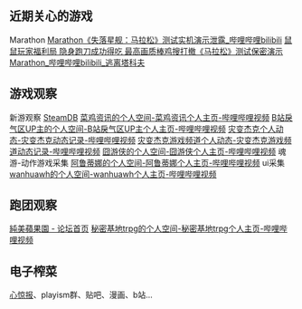 ## 近期关心的游戏
Marathon
[Marathon《失落星舰：马拉松》测试实机演示泄露_哔哩哔哩bilibili](https://www.bilibili.com/video/BV13WsRzDEae/?spm_id_from=333.1387.favlist.content.click&vd_source=2aee6fa71355be863a591db6f78549d5)
[鼠鼠玩家福利局 隐身跑刀成功得吃 最高画质棒鸡搜打撤《马拉松》测试保密演示Marathon_哔哩哔哩bilibili_逃离塔科夫](https://www.bilibili.com/video/BV1zTspzVED7/?spm_id_from=333.1387.favlist.content.click&vd_source=2aee6fa71355be863a591db6f78549d5)
## 游戏观察
新游观察
[SteamDB](https://steamdb.info/)
[菜鸡资讯的个人空间-菜鸡资讯个人主页-哔哩哔哩视频](https://space.bilibili.com/316790553?spm_id_from=333.1387.follow.user_card.click)
[B站戾气区UP主的个人空间-B站戾气区UP主个人主页-哔哩哔哩视频](https://space.bilibili.com/250632733?spm_id_from=333.788.upinfo.detail.click)
[灾变杰克个人动态-灾变杰克动态记录-哔哩哔哩视频](https://space.bilibili.com/569435677/dynamic?spm_id_from=333.1387.0.0)
[灾变杰克游戏频道个人动态-灾变杰克游戏频道动态记录-哔哩哔哩视频](https://space.bilibili.com/3537119383390240/dynamic?spm_id_from=333.1387.0.0)
[囧游侠的个人空间-囧游侠个人主页-哔哩哔哩视频](https://space.bilibili.com/272362?spm_id_from=333.788.upinfo.detail.click)
魂游-动作游戏采集
[阿鲁蒂娜的个人空间-阿鲁蒂娜个人主页-哔哩哔哩视频](https://space.bilibili.com/23902?spm_id_from=333.337.search-card.all.click)
ui采集
[wanhuawh的个人空间-wanhuawh个人主页-哔哩哔哩视频](https://space.bilibili.com/213969694?spm_id_from=333.337.search-card.all.click)
## 跑团观察
[純美蘋果園 - 论坛首页](https://www.goddessfantasy.net/bbs/index.php)
[秘密基地trpg的个人空间-秘密基地trpg个人主页-哔哩哔哩视频](https://space.bilibili.com/2577465?spm_id_from=333.337.search-card.all.click)
## 电子榨菜
[心惊报](https://web.telegram.org/a/#-1001434817225)、playism群、贴吧、漫画、b站…
